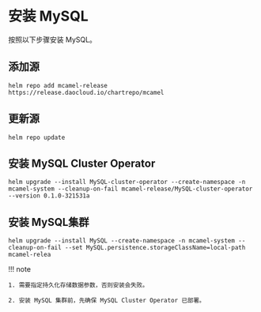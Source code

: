 # 安装 MySQL

按照以下步骤安装 MySQL。

## 添加源

```shell
helm repo add mcamel-release https://release.daocloud.io/chartrepo/mcamel
```

## 更新源

```shell
helm repo update
```

## 安装 MySQL Cluster Operator

```shell
helm upgrade --install MySQL-cluster-operator --create-namespace -n mcamel-system --cleanup-on-fail mcamel-release/MySQL-cluster-operator --version 0.1.0-321531a
```

## 安装 MySQL集群

```shell
helm upgrade --install MySQL --create-namespace -n mcamel-system --cleanup-on-fail --set MySQL.persistence.storageClassName=local-path mcamel-relea
```

!!! note

    1. 需要指定持久化存储数据参数，否则安装会失败。

    2. 安装 MySQL 集群前，先确保 MySQL Cluster Operator 已部署。
